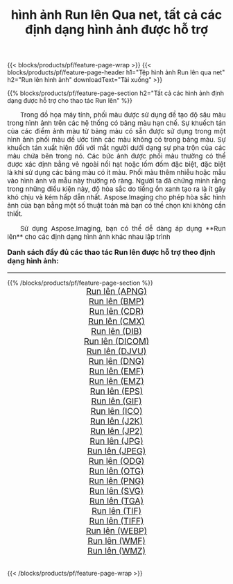 ﻿---
title: hình ảnh Run lên Qua net, tất cả các định dạng hình ảnh được hỗ trợ 
weight: 3920
url: /vi/net/dither/ 
lang: vi
langdirlevel: 2
locales: zh-hans,ja,it,ru,de,es,fr,nl,id,lt,pl,pt,vi,tr,ko,zh-hant,ar,hi,th,sv,cs,uk,he
description: Sử dụng Aspose.Imaging, bạn có thể dễ dàng Run lên hình ảnh qua net
---

{{< blocks/products/pf/feature-page-wrap >}}
{{< blocks/products/pf/feature-page-header h1="Tệp hình ảnh Run lên qua net" h2="Run lên hình ảnh" downloadText="Tải xuống" >}}


{{% blocks/products/pf/feature-page-section  h2="Tất cả các hình ảnh định dạng được hỗ trợ cho thao tác Run lên" %}}
<p align="justify" style="text-indent:2em;font-size:15px;">
Trong đồ họa máy tính, phối màu được sử dụng để tạo độ sâu màu trong hình ảnh trên các hệ thống có bảng màu hạn chế. Sự khuếch tán của các điểm ảnh màu từ bảng màu có sẵn được sử dụng trong một hình ảnh phối màu để ước tính các màu không có trong bảng màu. Sự khuếch tán xuất hiện đối với mắt người dưới dạng sự pha trộn của các màu chứa bên trong nó. Các bức ảnh được phối màu thường có thể được xác định bằng vẻ ngoài nổi hạt hoặc lốm đốm đặc biệt, đặc biệt là khi sử dụng các bảng màu có ít màu. Phối màu thêm nhiễu hoặc mẫu vào hình ảnh và mẫu này thường rõ ràng. Người ta đã chứng minh rằng trong những điều kiện này, độ hòa sắc do tiếng ồn xanh tạo ra là ít gây khó chịu và kém hấp dẫn nhất. Aspose.Imaging cho phép hòa sắc hình ảnh của bạn bằng một số thuật toán mà bạn có thể chọn khi không cần thiết.
</p>
<p align="justify" style="text-indent:2em;font-size:15px;">
Sử dụng Aspose.Imaging, bạn có thể dễ dàng áp dụng **Run lên** cho các định dạng hình ảnh khác nhau lập trình
</p>
<h3 style="margin-top:16px;">
Danh sách đầy đủ các thao tác Run lên được hỗ trợ theo định dạng hình ảnh:
</h3>
<hr/>
{{% /blocks/products/pf/feature-page-section %}}
<div class="container-fluid productfamilypage bg-gray">
    <div class="convertypes bg-gray agp-content section">
        <div class="container">
		<div class="row other-converters" style="gap: 10px;font-size: 19px;text-align:center;">
		    <div class='col-md-3 other-converter remove-lp remove-rp'><a href="/imaging/vi/net/dither/apng/" style="padding:15px;">Run lên (APNG)</a></div><div class='col-md-3 other-converter remove-lp remove-rp'><a href="/imaging/vi/net/dither/bmp/" style="padding:15px;">Run lên (BMP)</a></div><div class='col-md-3 other-converter remove-lp remove-rp'><a href="/imaging/vi/net/dither/cdr/" style="padding:15px;">Run lên (CDR)</a></div><div class='col-md-3 other-converter remove-lp remove-rp'><a href="/imaging/vi/net/dither/cmx/" style="padding:15px;">Run lên (CMX)</a></div><div class='col-md-3 other-converter remove-lp remove-rp'><a href="/imaging/vi/net/dither/dib/" style="padding:15px;">Run lên (DIB)</a></div><div class='col-md-3 other-converter remove-lp remove-rp'><a href="/imaging/vi/net/dither/dicom/" style="padding:15px;">Run lên (DICOM)</a></div><div class='col-md-3 other-converter remove-lp remove-rp'><a href="/imaging/vi/net/dither/djvu/" style="padding:15px;">Run lên (DJVU)</a></div><div class='col-md-3 other-converter remove-lp remove-rp'><a href="/imaging/vi/net/dither/dng/" style="padding:15px;">Run lên (DNG)</a></div><div class='col-md-3 other-converter remove-lp remove-rp'><a href="/imaging/vi/net/dither/emf/" style="padding:15px;">Run lên (EMF)</a></div><div class='col-md-3 other-converter remove-lp remove-rp'><a href="/imaging/vi/net/dither/emz/" style="padding:15px;">Run lên (EMZ)</a></div><div class='col-md-3 other-converter remove-lp remove-rp'><a href="/imaging/vi/net/dither/eps/" style="padding:15px;">Run lên (EPS)</a></div><div class='col-md-3 other-converter remove-lp remove-rp'><a href="/imaging/vi/net/dither/gif/" style="padding:15px;">Run lên (GIF)</a></div><div class='col-md-3 other-converter remove-lp remove-rp'><a href="/imaging/vi/net/dither/ico/" style="padding:15px;">Run lên (ICO)</a></div><div class='col-md-3 other-converter remove-lp remove-rp'><a href="/imaging/vi/net/dither/j2k/" style="padding:15px;">Run lên (J2K)</a></div><div class='col-md-3 other-converter remove-lp remove-rp'><a href="/imaging/vi/net/dither/jp2/" style="padding:15px;">Run lên (JP2)</a></div><div class='col-md-3 other-converter remove-lp remove-rp'><a href="/imaging/vi/net/dither/jpg/" style="padding:15px;">Run lên (JPG)</a></div><div class='col-md-3 other-converter remove-lp remove-rp'><a href="/imaging/vi/net/dither/jpeg/" style="padding:15px;">Run lên (JPEG)</a></div><div class='col-md-3 other-converter remove-lp remove-rp'><a href="/imaging/vi/net/dither/odg/" style="padding:15px;">Run lên (ODG)</a></div><div class='col-md-3 other-converter remove-lp remove-rp'><a href="/imaging/vi/net/dither/otg/" style="padding:15px;">Run lên (OTG)</a></div><div class='col-md-3 other-converter remove-lp remove-rp'><a href="/imaging/vi/net/dither/png/" style="padding:15px;">Run lên (PNG)</a></div><div class='col-md-3 other-converter remove-lp remove-rp'><a href="/imaging/vi/net/dither/svg/" style="padding:15px;">Run lên (SVG)</a></div><div class='col-md-3 other-converter remove-lp remove-rp'><a href="/imaging/vi/net/dither/tga/" style="padding:15px;">Run lên (TGA)</a></div><div class='col-md-3 other-converter remove-lp remove-rp'><a href="/imaging/vi/net/dither/tif/" style="padding:15px;">Run lên (TIF)</a></div><div class='col-md-3 other-converter remove-lp remove-rp'><a href="/imaging/vi/net/dither/tiff/" style="padding:15px;">Run lên (TIFF)</a></div><div class='col-md-3 other-converter remove-lp remove-rp'><a href="/imaging/vi/net/dither/webp/" style="padding:15px;">Run lên (WEBP)</a></div><div class='col-md-3 other-converter remove-lp remove-rp'><a href="/imaging/vi/net/dither/wmf/" style="padding:15px;">Run lên (WMF)</a></div><div class='col-md-3 other-converter remove-lp remove-rp'><a href="/imaging/vi/net/dither/wmz/" style="padding:15px;">Run lên (WMZ)</a></div>
                </div>
        </div>
    </div>
</div>
<br/>

{{< /blocks/products/pf/feature-page-wrap >}}

